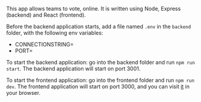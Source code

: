 This app allows teams to vote, online. It is written using Node, Express (backend) and React (frontend).

Before the backend application starts, add a file named `.env` in the `backend` folder, with the following env variables: 
 - CONNECTIONSTRING=<the MongoDB connection string>
 - PORT=<the backend app port>

To start the backend application: go into the backend folder and run `npm run start`. The backend application will start on port 3001.

To start the frontend application: go into the frontend folder and run `npm run dev`. The frontend application will start on port 3000, and you can visit [it](http://localhost:3000) in your browser. 